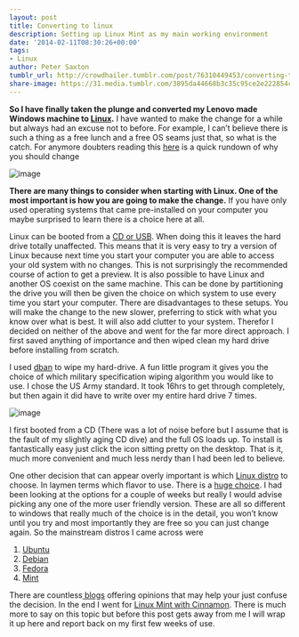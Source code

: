 ```yaml
---
layout: post
title: Converting to linux
description: Setting up Linux Mint as my main working environment
date: '2014-02-11T08:30:26+00:00'
tags:
- Linux
author: Peter Saxton
tumblr_url: http://crowdhailer.tumblr.com/post/76310449453/converting-to-linux
share-image: https://31.media.tumblr.com/3895da44668b3c35c95ce2e222854cab/tumblr_inline_n0ma2eKYxr1s4ay8u.png
---
```

<p><strong>So I have finally taken the plunge and converted my Lenovo made Windows machine to <a href="http://www.linuxmint.com/" title="Linux Mint main page" target="_blank">Linux</a>.</strong> I have wanted to make the change for a while but always had an excuse not to before. For example, I can&rsquo;t believe there is such a thing as a free lunch and a free OS seams just that, so what is the catch. For anymore doubters reading this <a href="http://www.techradar.com/news/software/operating-systems/20-reasons-you-should-switch-to-linux-912294" title="20 reasons you should switch to Linux" target="_blank">here</a> is a quick rundown of why you should change</p>
<p><img alt="image" src="https://31.media.tumblr.com/3895da44668b3c35c95ce2e222854cab/tumblr_inline_n0ma2eKYxr1s4ay8u.png"/></p>

<p><!-- more --></p>
<p><strong>There are many things to consider when starting with Linux. One of the most important is how you are going to make the change.</strong> If you have only used operating systems that came pre-installed on your computer you maybe surprised to learn there is a choice here at all.</p>
<p>Linux can be booted from a <a href="http://lifehacker.com/5774997/getting-started-with-linux-how-to-install-linux-on-your-computer" title="Getting started with Linux" target="_blank">CD or USB</a>. When doing this it leaves the hard drive totally unaffected. This means that it is very easy to try a version of Linux because next time you start your computer you are able to access your old system with no changes. This is not surprisingly the recommended course of action to get a preview. It is also possible to have Linux and another OS coexist on the same machine. This can be done by partitioning the drive you will then be given the choice on which system to use every time you start your computer. There are disadvantages to these setups. You will make the change to the new slower, preferring to stick with what you know over what is best. It will also add clutter to your system. Therefor I decided on neither of the above and went for the far more direct approach. I first saved anything of importance and then wiped clean my hard drive before installing from scratch. </p>
<p>I used <a href="http://www.dban.org/" title="Darik's Boot and Nuke" target="_blank">dban</a> to wipe my hard-drive. A fun little program it gives you the choice of which military specification wiping algorithm you would like to use. I chose the US Army standard. It took 16hrs to get through completely, but then again it did have to write over my entire hard drive 7 times. </p>
<p><img alt="image" src="https://31.media.tumblr.com/00e54129fc0921274f4e998c3ce32273/tumblr_inline_n0mawnYEXH1s4ay8u.jpg"/></p>
<p>I first booted from a CD (There was a lot of noise before but I assume that is the fault of my slightly aging CD dive) and the full OS loads up. To install is fantastically easy just click the icon sitting pretty on the desktop. That is it, much more convenient and much less nerdy than I had been led to believe. </p>
<p>One other decision that can appear overly important is which <a href="http://en.wikipedia.org/wiki/Linux_distribution" title="Wikipedia: Linux Distro" target="_blank">Linux distro</a> to choose. In laymen terms which flavor to use. There is a <a href="http://en.wikipedia.org/wiki/List_of_Linux_distributions" title="List of Linux Distributions" target="_blank">huge choice</a>. I had been looking at the options for a couple of weeks but really I would advise picking any one of the more user friendly version. These are all so different to windows that really much of the choice is in the detail, you won&rsquo;t know until you try and most importantly they are free so you can just change again. So the mainstream distros I came across were</p>
<ol><li><a href="http://www.ubuntu.com/" title="Ubuntu" target="_blank">Ubuntu</a></li>
<li><a href="http://www.debian.org/" title="Debian" target="_blank">Debian</a></li>
<li><a href="http://fedoraproject.org/" target="_blank">Fedora</a></li>
<li><a href="http://www.linuxmint.com/" target="_blank">Mint</a></li>
</ol><p>There are countless<a href="http://www.itworld.com/operating-systems/370104/first-rule-choosing-desktop-linux-distribution-user-know-thyself" title="The first rule of choosing a desktop Linux distribution" target="_blank"> blogs</a> offering opinions that may help your just confuse the decision. In the end I went for <a href="http://mylinuxexplore.blogspot.co.uk/2013/12/linux-mint-16-petra-cinnamon-and-mate.html" title="Linuxed" target="_blank">Linux Mint with Cinnamon</a>. There is much more to say on this topic but before this post gets away from me I will wrap it up here and report back on my first few weeks of use.</p>
